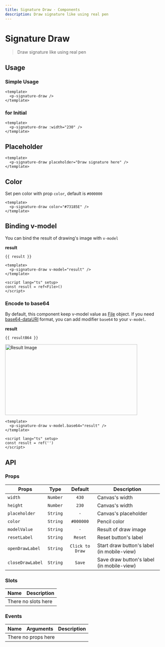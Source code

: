```yaml
---
title: Signature Draw · Components
description: Draw signature like using real pen
---
```

<script setup>
  import pSignatureDraw from './SignatureDraw.vue'
  import pButton from '../button/Button.vue'
  import { ref } from 'vue-demi'

  const EMPTY_IMG = '/assets/images/empty-img.png'

  const result    = ref()
  const resultB64 = ref()
</script>

# Signature Draw

> Draw signature like using real pen

## Usage

### Simple Usage

<preview>
  <p-signature-draw />
</preview>

```vue
<template>
  <p-signature-draw />
</template>
```

### for Initial

<preview class="flex-col">
  <p-signature-draw :width="230" />
</preview>

```vue
<template>
  <p-signature-draw :width="230" />
</template>
```

## Placeholder

<preview class="flex-col">
  <p-signature-draw placeholder="Draw signature here" />
</preview>

```vue
<template>
  <p-signature-draw placeholder="Draw signature here" />
</template>
```
## Color

Set pen color with prop `color`, default is `#000000`

<preview class="flex-col space-y-2">
  <p-signature-draw color="#73185E" />
</preview>

```vue
<template>
  <p-signature-draw color="#73185E" />
</template>
```

## Binding v-model

You can bind the result of drawing's image with `v-model`

<preview class="flex-col space-y-2">
  <p-signature-draw v-model="result" />
</preview>

**result**

<pre class="truncate"><code>{{ result }}</code></pre>

```vue
<template>
  <p-signature-draw v-model="result" />
</template>

<script lang="ts" setup>
const result = ref<File>()
</script>
```

### Encode to base64

By default, this component keep v-model value as [File][file] object.
If you need [base64-dataURI][data-uri] format, you can add modifier `base64` to your `v-model`.

<preview class="flex-col space-y-2">
  <p-signature-draw v-model.base64="resultB64" />
</preview>

**result**

<pre class="truncate"><code>{{ resultB64 }}</code></pre>
<img class="mt-2 border" :src="resultB64 || EMPTY_IMG" width="430" height="230" alt="Result Image" />

```vue
<template>
  <p-signature-draw v-model.base64="result" />
</template>

<script lang="ts" setup>
const result = ref('')
</script>
```

## API

### Props

| Props            |   Type   |     Default     | Description                                |
|------------------|:--------:|:---------------:|--------------------------------------------|
| `width`          | `Number` |      `430`      | Canvas's width                             |
| `height`         | `Number` |      `230`      | Canvas's width                             |
| `placeholder`    | `String` |       `-`       | Canvas's placeholder                       |
| `color`          | `String` |    `#000000`    | Pencil color                               |
| `modelValue`     | `String` |       `-`       | Result of draw image                       |
| `resetLabel`     | `String` |     `Reset`     | Reset button's label                       |
| `openDrawLabel`  | `String` | `Click to Draw` | Start draw button's label (in mobile-view) |
| `closeDrawLabel` | `String` |     `Save`      | Save draw button's label (in mobile-view)  |

### Slots

<table>
  <thead>
    <tr>
      <th>Name</th>
      <th>Description</th>
    </tr>
  </thead>
  <tbody>
    <tr>
      <td colspan="2" class="text-center">There no slots here</td>
    </tr>
  </tbody>
</table>

### Events

<table>
  <thead>
    <tr>
      <th>Name</th>
      <th>Arguments</th>
      <th>Description</th>
    </tr>
  </thead>
  <tbody>
    <tr>
      <td colspan="3" class="text-center">There no props here</td>
    </tr>
  </tbody>
</table>

[file]: https://developer.mozilla.org/en-US/docs/Web/API/File
[data-uri]: https://en.wikipedia.org/wiki/Data_URI_scheme
